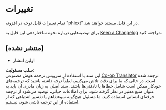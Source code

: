 <!--
CO_OP_TRANSLATOR_METADATA:
{
  "original_hash": "bd0afcb627d5754038537758315cbad7",
  "translation_date": "2025-03-27T04:58:10+00:00",
  "source_file": "code\\09.UpdateSamples\\Aug\\vscode\\phiext\\CHANGELOG.md",
  "language_code": "fa"
}
-->
# تغییرات

تمام تغییرات قابل توجه در افزونه "phiext" در این فایل مستند خواهند شد.

برای توصیه‌هایی درباره نحوه ساختاردهی این فایل به [Keep a Changelog](http://keepachangelog.com/) مراجعه کنید.

## [منتشر نشده]

- اولین انتشار

**سلب مسئولیت**:  
این سند با استفاده از سرویس ترجمه هوش مصنوعی [Co-op Translator](https://github.com/Azure/co-op-translator) ترجمه شده است. در حالی که ما برای دقت تلاش می‌کنیم، لطفاً توجه داشته باشید که ترجمه‌های خودکار ممکن است شامل خطاها یا نادقتی‌ها باشند. سند اصلی به زبان مادری آن باید به عنوان منبع معتبر در نظر گرفته شود. برای اطلاعات حیاتی، توصیه می‌شود از ترجمه حرفه‌ای انسانی استفاده کنید. ما مسئول هیچ‌گونه سوءتفاهم یا تفسیر اشتباهی که از استفاده از این ترجمه ناشی شود، نیستیم.